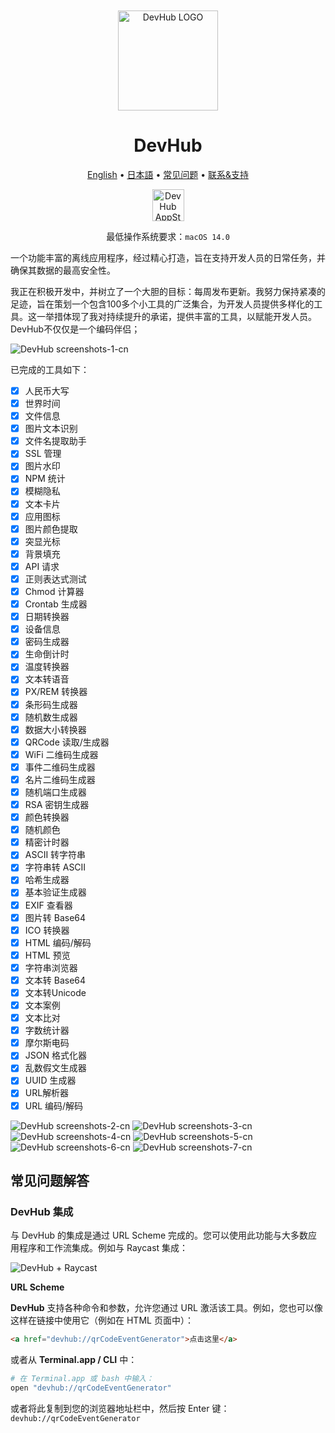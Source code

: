 <div align="center">
	<br />
	<br />
	<img src="./assets/logo.png" alt="DevHub LOGO" width="160" height="160">
	<h1>DevHub</h1>
  <!--rehype:style=border: 0;-->
  <p>
		<a href="./README.md">English</a> • 
		<a href="./README.ja.md">日本語</a> • 
		<a href="#常见问题解答">常见问题</a> • 
		<a target="_blank" href="https://wangchujiang.com/#/contact">联系&支持</a>
  </p>
  <p>
    <a target="_blank" href="https://apps.apple.com/app/devhub/id6476452351" title="DevHub AppStore"><img alt="DevHub AppStore" src="https://jaywcjlove.github.io/sb/download/macos.svg" height="51">
    </a>
  </p>
</div>

<div align="center">

最低操作系统要求：`macOS 14.0`

</div>

一个功能丰富的离线应用程序，经过精心打造，旨在支持开发人员的日常任务，并确保其数据的最高安全性。

我正在积极开发中，并树立了一个大胆的目标：每周发布更新。我努力保持紧凑的足迹，旨在策划一个包含100多个小工具的广泛集合，为开发人员提供多样化的工具。这一举措体现了我对持续提升的承诺，提供丰富的工具，以赋能开发人员。DevHub不仅仅是一个编码伴侣；

![DevHub screenshots-1-cn](./assets/screenshots-1-cn.png)

已完成的工具如下：

- [x] 人民币大写
- [x] 世界时间
- [x] 文件信息
- [x] 图片文本识别
- [x] 文件名提取助手
- [x] SSL 管理
- [x] 图片水印
- [x] NPM 统计
- [x] 模糊隐私
- [x] 文本卡片
- [x] 应用图标
- [x] 图片颜色提取
- [x] 突显光标
- [x] 背景填充
- [x] API 请求
- [x] 正则表达式测试
- [x] Chmod 计算器
- [x] Crontab 生成器
- [x] 日期转换器
- [x] 设备信息
- [x] 密码生成器
- [x] 生命倒计时
- [x] 温度转换器
- [x] 文本转语音
- [x] PX/REM 转换器
- [x] 条形码生成器
- [x] 随机数生成器
- [x] 数据大小转换器
- [x] QRCode 读取/生成器
- [x] WiFi 二维码生成器
- [x] 事件二维码生成器
- [x] 名片二维码生成器
- [x] 随机端口生成器
- [x] RSA 密钥生成器
- [x] 颜色转换器
- [x] 随机颜色
- [x] 精密计时器
- [x] ASCII 转字符串
- [x] 字符串转 ASCII
- [x] 哈希生成器
- [x] 基本验证生成器
- [x] EXIF 查看器
- [x] 图片转 Base64
- [x] ICO 转换器
- [x] HTML 编码/解码
- [x] HTML 预览
- [x] 字符串浏览器
- [x] 文本转 Base64
- [x] 文本转Unicode
- [x] 文本案例
- [x] 文本比对
- [x] 字数统计器
- [x] 摩尔斯电码
- [x] JSON 格式化器
- [x] 乱数假文生成器
- [x] UUID 生成器
- [x] URL解析器
- [x] URL 编码/解码

![DevHub screenshots-2-cn](./assets/screenshots-2-cn.png)
![DevHub screenshots-3-cn](./assets/screenshots-3-cn.png)
![DevHub screenshots-4-cn](./assets/screenshots-4-cn.png)
![DevHub screenshots-5-cn](./assets/screenshots-5-cn.png)
![DevHub screenshots-6-cn](./assets/screenshots-6-cn.png)
![DevHub screenshots-7-cn](./assets/screenshots-7-cn.png)

## 常见问题解答

### DevHub 集成

与 DevHub 的集成是通过 URL Scheme 完成的。您可以使用此功能与大多数应用程序和工作流集成。例如与 Raycast 集成：

![DevHub + Raycast](./assets/raycast.png)

**URL Scheme**

**DevHub** 支持各种命令和参数，允许您通过 URL 激活该工具。例如，您也可以像这样在链接中使用它（例如在 HTML 页面中）：

```html
<a href="devhub://qrCodeEventGenerator">点击这里</a>
```

或者从 **Terminal.app / CLI** 中：

```bash
# 在 Terminal.app 或 bash 中输入：
open "devhub://qrCodeEventGenerator"
```

或者将此复制到您的浏览器地址栏中，然后按 Enter 键： `devhub://qrCodeEventGenerator`

